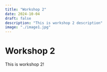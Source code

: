 ```yaml
---
title: "Workshop 2"
date: 2024-10-04
draft: false
description: "This is workshop 2 description"
image: "./image1.jpg"
---
```


# Workshop 2

This is workshop 2!
